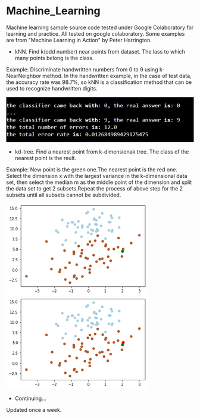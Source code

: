 # Machine_Learning
Machine learning sample source code tested under Google Colaboratory for learning and practice. All tested on google colaboratory. Some examples are from "Machine Learning in Action" by Peter Harrington.
 
 - kNN. Find k(odd number) near points from dataset. The lass to which many points belong is the class.

Example: Discriminate handwritten numbers from 0 to 9 using k-NearNeighbor method. In the handwritten example, in the case of test data, the accuracy rate was 98.7%, so kNN is a classification method that can be used to recognize handwritten digits.

![alt text](https://github.com/soarbear/Machine_Learning/blob/master/kNN/result_kNN.jpg)


 - kd-tree. Find a nearest point from k-dimensionak tree. The class of the nearest point is the reult. 
 
Example: New point is the green one.The nearest point is the red one.
Select the dimension x with the largest variance in the k-dimensional data set, then select the median m as the middle point of the dimension and split the data set to get 2 subsets.Repeat the process of above step for the 2 subsets until all subsets cannot be subdivided.

![alt text](https://github.com/soarbear/Machine_Learning/blob/master/kd_tree/kd_tree_newPoint.png)
![alt text](https://github.com/soarbear/Machine_Learning/blob/master/kd_tree/kd_tree_findNearestPoint.png)

 - Continuing...
 
 Updated once a week.
